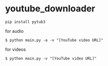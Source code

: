 # youtube_downloader  

```  
pip install pytub3  

```


for audio  
```
$ python main.py -a -v "[YouTube video URL]"  
```
for videos 
```
$ python main.py -v "[YouTube video URL]"
```
